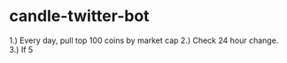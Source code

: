 # candle-twitter-bot

1.) Every day, pull top 100 coins by market cap
2.) Check 24 hour change.
3.) If 5
